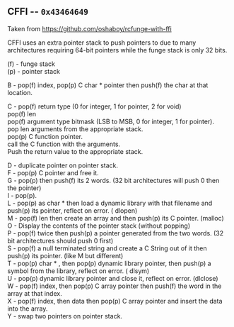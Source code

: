 ## CFFI -- `0x43464649`

Taken from https://github.com/oshaboy/rcfunge-with-ffi

CFFI uses an extra pointer stack to push pointers to due to many architectures requiring 64-bit pointers while the funge
stack is only 32 bits.

(f) - funge stack  
(p) - pointer stack

B - pop(f) index, pop(p) C char * pointer then push(f) the char at that location.

C -
pop(f) return type (0 for integer, 1 for pointer, 2 for void)  
pop(f) len  
pop(f) argument type bitmask (LSB to MSB, 0 for integer, 1 for pointer).    
pop len arguments from the appropriate stack.   
pop(p) C function pointer.  
call the C function with the arguments.  
Push the return value to the appropriate stack.

D - duplicate pointer on pointer stack.   
F - pop(p) C pointer and free it.   
G - pop(p) then push(f) its 2 words. (32 bit architectures will push 0 then the pointer)  
I - pop(p).   
L - pop(p) as char * then load a dynamic library with that filename and push(p) its pointer, reflect on error. (
dlopen)  
M - pop(f) len then create an array and then push(p) its C pointer. (malloc)  
O - Display the contents of the pointer stack (without popping)  
P - pop(f) twice then push(p) a pointer generated from the two words. (32 bit architectures should push 0 first)  
S - pop(f) a null terminated string and create a C String out of it then push(p) its pointer. (like M but different)  
T - pop(p) char * , then pop(p) dynamic library pointer, then push(p) a symbol from the library, reflect on error. (
dlsym)  
U - pop(p) dynamic library pointer and close it, reflect on error. (dlclose)  
W - pop(f) index, then pop(p) C array pointer then push(f) the word in the array at that index.   
X - pop(f) index, then data then pop(p) C array pointer and insert the data into the array.   
Y - swap two pointers on pointer stack.
